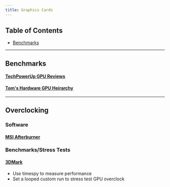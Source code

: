 ```yaml
---
title: Graphics Cards
---
```


## Table of Contents

- [Benchmarks](#benchmarks)

---

## Benchmarks

#### [TechPowerUp GPU Reviews](https://www.techpowerup.com/review/?category=Graphics%20Cards)
#### [Tom's Hardware GPU Heirarchy](https://www.tomshardware.com/reviews/gpu-hierarchy,4388.html)

---

## Overclocking

### Software

#### [MSI Afterburner](https://www.msi.com/Landing/afterburner/graphics-cards)

### Benchmarks/Stress Tests

#### [3DMark](https://store.steampowered.com/app/223850/3DMark/)
- Use timespy to measure performance
- Set a looped custom run to stress test GPU overclock
